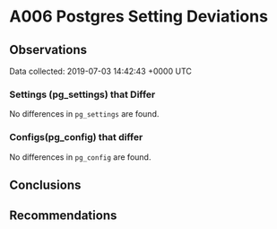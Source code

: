 # A006 Postgres Setting Deviations #

## Observations ##
Data collected: 2019-07-03 14:42:43 +0000 UTC  

### Settings (pg_settings) that Differ ###

No differences in `pg_settings` are found.

### Configs(pg_config) that differ ###

No differences in `pg_config` are found.



## Conclusions ##


## Recommendations ##

